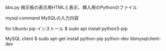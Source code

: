 bbs.py 掲示板の表示用HTMLと表示、挿入用のPythonのファイル


mysql command MySQLの入力内容


for Ubuntu
pip インストール
$ sudo apt install python3-pip
 
MySQL client
$ sudo apt-get install python-pip python-dev libmysqlclient-dev
